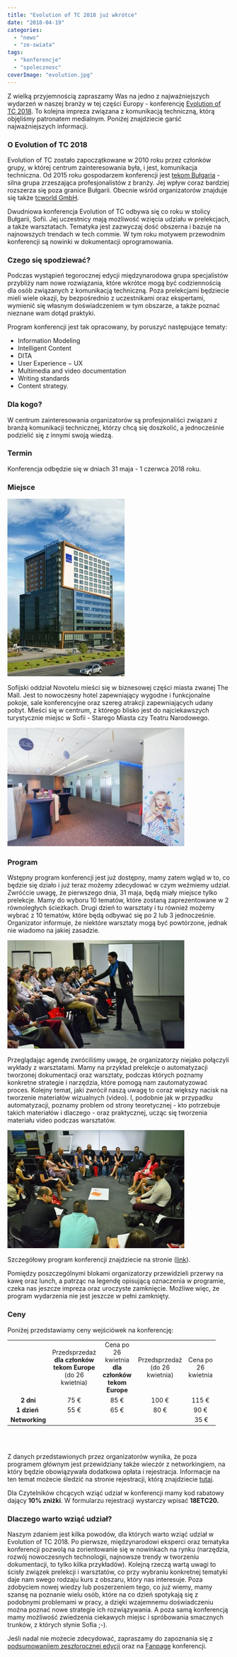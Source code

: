 ```yaml
---
title: "Evolution of TC 2018 już wkrótce"
date: "2018-04-19"
categories:
  - "news"
  - "ze-swiata"
tags:
  - "konferencje"
  - "spolecznosc"
coverImage: "evolution.jpg"
---
```


Z wielką przyjemnością zapraszamy Was na jedno z najważniejszych wydarzeń w naszej branży w tej części Europy - konferencję [Evolution of TC 2018](https://evolution-of-tc.com/). To kolejna impreza związana z komunikacją techniczną, którą objęliśmy patronatem medialnym. Poniżej znajdziecie garść najważniejszych informacji.

### O Evolution of TC 2018

Evolution of TC zostało zapoczątkowane w 2010 roku przez członków grupy, w której centrum zainteresowania była, i jest, komunikacja techniczna. Od 2015 roku gospodarzem konferencji jest [tekom Bułgaria](http://www.technical-communication.org/bg/technical-communication-bulgaria.html) - silna grupa zrzeszająca profesjonalistów z branży. Jej wpływ coraz bardziej rozszerza się poza granice Bułgarii. Obecnie wśród organizatorów znajduje się także [tcworld GmbH](http://www.tcworld.info/footer/about-tcworld/).

Dwudniowa konferencja Evolution of TC odbywa się co roku w stolicy Bułgarii, Sofii. Jej uczestnicy mają możliwość wzięcia udziału w prelekcjach, a także warsztatach. Tematyka jest zazwyczaj dość obszerna i bazuje na najnowszych trendach w tech commie. W tym roku motywem przewodnim konferencji są nowinki w dokumentacji oprogramowania.

### Czego się spodziewać?

Podczas wystąpień tegorocznej edycji międzynarodowa grupa specjalistów przybliży nam nowe rozwiązania, które wkrótce mogą być codziennością dla osób związanych z komunikacją techniczną. Poza prelekcjami będziecie mieli wiele okazji, by bezpośrednio z uczestnikami oraz ekspertami, wymienić się własnym doświadczeniem w tym obszarze, a także poznać nieznane wam dotąd praktyki.

Program konferencji jest tak opracowany, by poruszyć następujące tematy:

- Information Modeling
- Intelligent Content
- DITA
- User Experience − UX
- Multimedia and video documentation
- Writing standards
- Content strategy.

### Dla kogo?

W centrum zainteresowania organizatorów są profesjonaliści związani z branżą komunikacji technicznej, którzy chcą się doszkolić, a jednocześnie podzielić się z innymi swoją wiedzą.

### Termin

Konferencja odbędzie się w dniach 31 maja - 1 czerwca 2018 roku.

### Miejsce

![](images/csm_2018-03-06_Novotel_Sofia_660_pix_b6b3dadeb5-e1523802045908.jpg)

Sofijski oddział Novotelu mieści się w biznesowej części miasta zwanej The Mall. Jest to nowoczesny hotel zapewniający wygodne i funkcjonalne pokoje, sale konferencyjne oraz szereg atrakcji zapewniających udany pobyt. Mieści się w centrum, z którego blisko jest do najciekawszych turystycznie miejsc w Sofii - Starego Miasta czy Teatru Narodowego.

![](images/csm_2018-03-06_Novotel_Mezzanine_800_pix_3ec94ccde1-e1523802078951.jpg)

### Program

Wstępny program konferencji jest już dostępny, mamy zatem wgląd w to, co będzie się działo i już teraz możemy zdecydować w czym weźmiemy udział. Zwróćcie uwagę, że pierwszego dnia, 31 maja, będą miały miejsce tylko prelekcje. Mamy do wyboru 10 tematów, które zostaną zaprezentowane w 2 równoległych ścieżkach. Drugi dzień to warsztaty i tu również możemy wybrać z 10 tematów, które będą odbywać się po 2 lub 3 jednocześnie. Organizator informuje, że niektóre warsztaty mogą być powtórzone, jednak nie wiadomo na jakiej zasadzie.

![](images/csm_2017-06-20_Leah-Guren_d0e23b5b4a-e1523802098503.jpg)

Przeglądając agendę zwróciliśmy uwagę, że organizatorzy niejako połączyli wykłady z warsztatami. Mamy na przykład prelekcje o automatyzacji tworzonej dokumentacji oraz warsztaty, podczas których poznamy konkretne strategie i narzędzia, które pomogą nam zautomatyzować proces. Kolejny temat, jaki zwrócił naszą uwagę to coraz większy nacisk na tworzenie materiałów wizualnych (video). I, podobnie jak w przypadku automatyzacji, poznamy problem od strony teoretycznej - kto potrzebuje takich materiałów i dlaczego - oraz praktycznej, ucząc się tworzenia materiału video podczas warsztatów.

![](images/csm_2017-06-20_Interactive-Sess_800_pix_c039fec40f-e1523802113709.jpg)

Szczegółowy program konferencji znajdziecie na stronie ([link](https://evolution-of-tc.com/program-2018/)).

Pomiędzy poszczególnymi blokami organizatorzy przewidzieli przerwy na kawę oraz lunch, a patrząc na legendę opisującą oznaczenia w programie, czeka nas jeszcze impreza oraz uroczyste zamknięcie. Możliwe więc, że program wydarzenia nie jest jeszcze w pełni zamknięty.

### Ceny

Poniżej przedstawiamy ceny wejściówek na konferencję:

<table style="width: 620px; height: 240px;"><tbody><tr><td style="width: 78.96px;"></td><td style="width: 97.52px; text-align: center;">Przedsprzedaż <strong>dla członków tekom Europe</strong> (do 26 kwietnia)</td><td style="width: 66.8px; text-align: center;">Cena po 26 kwietnia <strong>dla członków tekom Europe</strong></td><td style="width: 98.16px; text-align: center;">Przedsprzedaż (do 26 kwietnia)</td><td style="width: 55.28px; text-align: center;">Cena po 26 kwietnia</td></tr><tr><td style="width: 78.96px; text-align: center;"><strong>2 dni</strong></td><td style="width: 97.52px; text-align: center;">75 €</td><td style="width: 66.8px; text-align: center;">85 €</td><td style="width: 98.16px; text-align: center;">100 €</td><td style="width: 55.28px; text-align: center;">115 €</td></tr><tr><td style="width: 78.96px; text-align: center;"><strong>1 dzień&nbsp;</strong></td><td style="width: 97.52px; text-align: center;">55 €</td><td style="width: 66.8px; text-align: center;">65 €</td><td style="width: 98.16px; text-align: center;">80 €</td><td style="width: 55.28px; text-align: center;">90 €</td></tr><tr><td style="width: 78.96px; text-align: center;"><strong>Networking</strong></td><td style="width: 97.52px;"></td><td style="width: 66.8px;"></td><td style="width: 98.16px;"></td><td style="width: 55.28px; text-align: center;">&nbsp;35 €</td></tr></tbody></table>

Z danych przedstawionych przez organizatorów wynika, że poza programem głównym jest przewidziany także wieczór z networkingiem, na który będzie obowiązywała dodatkowa opłata i rejestracja. Informacje na ten temat możecie śledzić na stronie rejestracji, którą znajdziecie [tutaj](https://evolution-of-tc.com/register/).

Dla Czytelników chcących wziąć udział w konferencji mamy kod rabatowy dający **10% zniżki**. W formularzu rejestracji wystarczy wpisać **18ETC20.**

### Dlaczego warto wziąć udział?

Naszym zdaniem jest kilka powodów, dla których warto wziąć udział w Evolution of TC 2018. Po pierwsze, międzynarodowi eksperci oraz tematyka konferencji pozwolą na zorientowanie się w nowinkach na rynku (narzędzia, rozwój nowoczesnych technologii, najnowsze trendy w tworzeniu dokumentacji, to tylko kilka przykładów). Kolejną rzeczą wartą uwagi to ścisły związek prelekcji i warsztatów, co przy wybraniu konkretnej tematyki daje nam swego rodzaju kurs z obszaru, który nas interesuje. Poza zdobyciem nowej wiedzy lub poszerzeniem tego, co już wiemy, mamy szansę na poznanie wielu osób, które na co dzień spotykają się z podobnymi problemami w pracy, a dzięki wzajemnemu doświadczeniu można poznać nowe strategie ich rozwiązywania. A poza samą konferencją mamy możliwość zwiedzenia ciekawych miejsc i spróbowania smacznych trunków, z których słynie Sofia ;-).

Jeśli nadal nie możecie zdecydować, zapraszamy do zapoznania się z [podsumowaniiem zeszłorocznej edycji](https://evolution-of-tc.com/the-event/event-report/) oraz na [Fanpage](https://www.facebook.com/evolutiontc/?fref=ts) konferencji.
